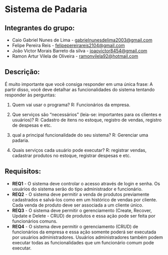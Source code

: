 # Sistema de Padaria


## Integrantes do grupo:
 * Caio Gabriel Nunes de Lima - gabrielnunesdelima2003@gmail.com
 * Felipe Pereira Reis  -  felipepereirareis2104@gmail.com
 * João Victor Morais Barreto da silva  - joaovictor8454@gmail.com
 * Ramon Artur Vilela de Oliveira - ramonvilela92@hotmail.com

## Descrição:
É muito importante que você consiga responder em uma única frase:
A partir disso, você deve detalhar as funcionalidades do sistema tentando responder às perguntas:

 1. Quem vai usar o programa?
     R: Funcionários da empresa.

 2. Que serviços são “necessários” (leia-se: importantes para os clientes e usuários)?
     R: Cadastro de itens no estoque, registro de vendas, registro de despesas e etc.

 3.  qual a principal funcionalidade do seu sistema?
    R: Gerenciar uma padaria.
     
 5. Quais serviços cada usuário pode executar? 
    R: registrar vendas, cadastrar produtos no estoque, registrar despesas e etc.

## Requisitos:
 * **REQ1** - O sistema deve controlar o acesso através de login e senha. Os usuários do sistema serão do tipo administrador e funcionário.
 * **REQ2** - O sistema deve permitir a venda de produtos previamente cadastrados e salvá-los como em um histórico de vendas por cliente. Cada venda de produto deve ser associada a um cliente único.
 * **REQ3** - O sistema deve permitir o gerenciamento (Create, Recover, Update e Delete - CRUD) de produtos e essa ação pode ser feita por funcionários comuns.
 * **REQ4** - O sistema deve permitir o gerenciamento (CRUD) de funcionários da empresa e essa ação somente poderá ser executada por usuários administradores. Usuários administradores também podem executar todas as funcionalidades que um funcionário comum pode executar.
